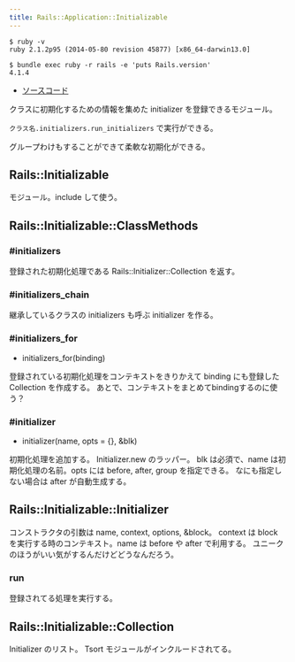 ```yaml
---
title: Rails::Application::Initializable
---
```


```
$ ruby -v
ruby 2.1.2p95 (2014-05-80 revision 45877) [x86_64-darwin13.0]
```

```
$ bundle exec ruby -r rails -e 'puts Rails.version'
4.1.4
```

* [ソースコード](https://github.com/rails/rails/blob/e20dd73df42d63b206d221e2258cc6dc7b1e6068/railties/lib/rails/initializable.rb)


クラスに初期化するための情報を集めた initializer を登録できるモジュール。

`クラス名.initializers.run_initializers` で実行ができる。

グループわけもすることができて柔軟な初期化ができる。

Rails::Initializable
---

モジュール。include して使う。

Rails::Initializable::ClassMethods
---

### #initializers

登録された初期化処理である Rails::Initializer::Collection を返す。

### #initializers_chain

継承しているクラスの initializers も呼ぶ initializer を作る。

### #initializers_for

* initializers_for(binding)

登録されている初期化処理をコンテキストをきりかえて binding にも登録した Collection を作成する。
あとで、コンテキストをまとめてbindingするのに使う？

### #initializer

* initializer(name, opts = {}, &blk)

初期化処理を追加する。
Initializer.new のラッパー。
blk は必須で、name は初期化処理の名前。opts には before, after, group を指定できる。
なにも指定しない場合は after が自動生成する。

Rails::Initializable::Initializer
---

コンストラクタの引数は name, context, options, &block。
context は block を実行する時のコンテキスト。name は before や after で利用する。
ユニークのほうがいい気がするんだけどどうなんだろう。

### run

登録されてる処理を実行する。

Rails::Initializable::Collection
---

Initializer のリスト。 Tsort モジュールがインクルードされてる。
